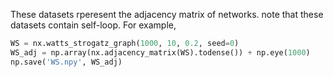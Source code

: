 These datasets rperesent the adjacency matrix of networks. note that these datasets contain self-loop.   For example,  
```python  
WS = nx.watts_strogatz_graph(1000, 10, 0.2, seed=0)  
WS_adj = np.array(nx.adjacency_matrix(WS).todense()) + np.eye(1000)  
np.save('WS.npy', WS_adj)  
```

